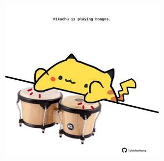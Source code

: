 <!-- built at 02/03/2023, 12:01:14 UTC -->
<p align="center">
  <img width="500" height="500" src="./ReadmeImage.svg">
</p>
